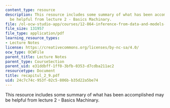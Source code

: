 ```yaml
---
content_type: resource
description: This resource includes some summary of what has been accomplished may
  be helpful from lecture 2 - Basics Machinary.
file: /ol-ocw-studio-app/courses/12-864-inference-from-data-and-models-spring-2005/24c7c74c953f02c5806bb35d22a5be74_recapitul_2_9.pdf
file_size: 131957
file_type: application/pdf
learning_resource_types:
- Lecture Notes
license: https://creativecommons.org/licenses/by-nc-sa/4.0/
ocw_type: OCWFile
parent_title: Lecture Notes
parent_type: CourseSection
parent_uid: e31ddbff-1ff0-3bfb-0353-d7cdba211ac2
resourcetype: Document
title: recapitul_2_9.pdf
uid: 24c7c74c-953f-02c5-806b-b35d22a5be74
---
```

This resource includes some summary of what has been accomplished may be helpful from lecture 2 - Basics Machinary.